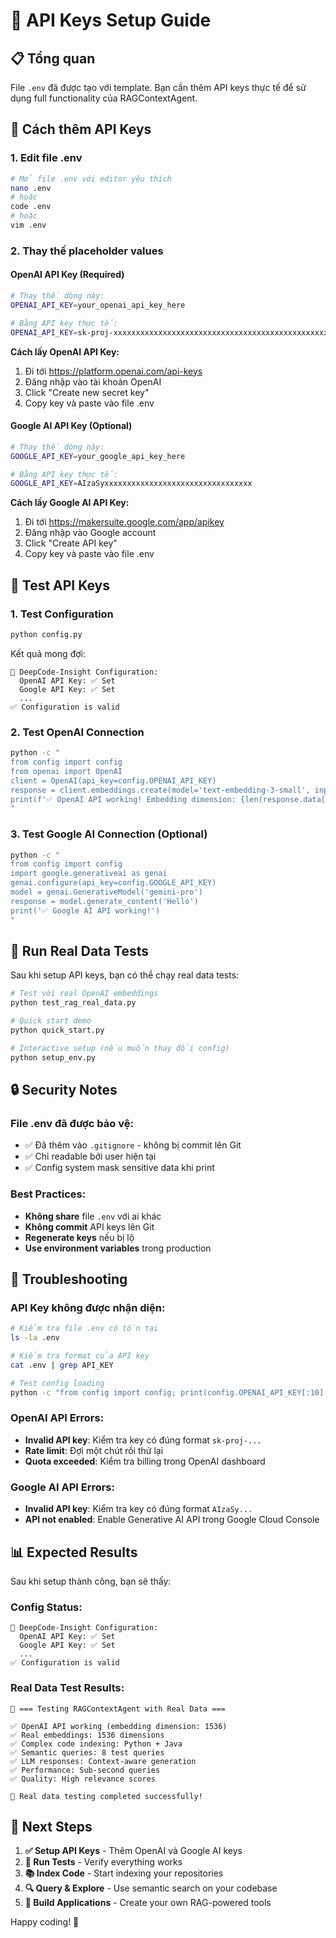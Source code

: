 # 🔑 API Keys Setup Guide

## 📋 Tổng quan

File `.env` đã được tạo với template. Bạn cần thêm API keys thực tế để sử dụng full functionality của RAGContextAgent.

## 🔧 Cách thêm API Keys

### 1. Edit file .env

```bash
# Mở file .env với editor yêu thích
nano .env
# hoặc
code .env
# hoặc
vim .env
```

### 2. Thay thế placeholder values

#### OpenAI API Key (Required)
```bash
# Thay thế dòng này:
OPENAI_API_KEY=your_openai_api_key_here

# Bằng API key thực tế:
OPENAI_API_KEY=sk-proj-xxxxxxxxxxxxxxxxxxxxxxxxxxxxxxxxxxxxxxxxxxxxxxxxxx
```

**Cách lấy OpenAI API Key:**
1. Đi tới https://platform.openai.com/api-keys
2. Đăng nhập vào tài khoản OpenAI
3. Click "Create new secret key"
4. Copy key và paste vào file .env

#### Google AI API Key (Optional)
```bash
# Thay thế dòng này:
GOOGLE_API_KEY=your_google_api_key_here

# Bằng API key thực tế:
GOOGLE_API_KEY=AIzaSyxxxxxxxxxxxxxxxxxxxxxxxxxxxxxxxxx
```

**Cách lấy Google AI API Key:**
1. Đi tới https://makersuite.google.com/app/apikey
2. Đăng nhập vào Google account
3. Click "Create API key"
4. Copy key và paste vào file .env

## 🧪 Test API Keys

### 1. Test Configuration
```bash
python config.py
```

Kết quả mong đợi:
```
🔧 DeepCode-Insight Configuration:
  OpenAI API Key: ✅ Set
  Google API Key: ✅ Set
  ...
✅ Configuration is valid
```

### 2. Test OpenAI Connection
```bash
python -c "
from config import config
from openai import OpenAI
client = OpenAI(api_key=config.OPENAI_API_KEY)
response = client.embeddings.create(model='text-embedding-3-small', input='test')
print(f'✅ OpenAI API working! Embedding dimension: {len(response.data[0].embedding)}')
"
```

### 3. Test Google AI Connection (Optional)
```bash
python -c "
from config import config
import google.generativeai as genai
genai.configure(api_key=config.GOOGLE_API_KEY)
model = genai.GenerativeModel('gemini-pro')
response = model.generate_content('Hello')
print('✅ Google AI API working!')
"
```

## 🚀 Run Real Data Tests

Sau khi setup API keys, bạn có thể chạy real data tests:

```bash
# Test với real OpenAI embeddings
python test_rag_real_data.py

# Quick start demo
python quick_start.py

# Interactive setup (nếu muốn thay đổi config)
python setup_env.py
```

## 🔒 Security Notes

### File .env đã được bảo vệ:
- ✅ Đã thêm vào `.gitignore` - không bị commit lên Git
- ✅ Chỉ readable bởi user hiện tại
- ✅ Config system mask sensitive data khi print

### Best Practices:
- **Không share** file `.env` với ai khác
- **Không commit** API keys lên Git
- **Regenerate keys** nếu bị lộ
- **Use environment variables** trong production

## 🐛 Troubleshooting

### API Key không được nhận diện:
```bash
# Kiểm tra file .env có tồn tại
ls -la .env

# Kiểm tra format của API key
cat .env | grep API_KEY

# Test config loading
python -c "from config import config; print(config.OPENAI_API_KEY[:10] + '...')"
```

### OpenAI API Errors:
- **Invalid API key**: Kiểm tra key có đúng format `sk-proj-...`
- **Rate limit**: Đợi một chút rồi thử lại
- **Quota exceeded**: Kiểm tra billing trong OpenAI dashboard

### Google AI API Errors:
- **Invalid API key**: Kiểm tra key có đúng format `AIzaSy...`
- **API not enabled**: Enable Generative AI API trong Google Cloud Console

## 📊 Expected Results

Sau khi setup thành công, bạn sẽ thấy:

### Config Status:
```
🔧 DeepCode-Insight Configuration:
  OpenAI API Key: ✅ Set
  Google API Key: ✅ Set
  ...
✅ Configuration is valid
```

### Real Data Test Results:
```
🧪 === Testing RAGContextAgent with Real Data ===

✅ OpenAI API working (embedding dimension: 1536)
✅ Real embeddings: 1536 dimensions
✅ Complex code indexing: Python + Java
✅ Semantic queries: 8 test queries
✅ LLM responses: Context-aware generation
✅ Performance: Sub-second queries
✅ Quality: High relevance scores

🎉 Real data testing completed successfully!
```

## 🎯 Next Steps

1. **✅ Setup API Keys** - Thêm OpenAI và Google AI keys
2. **🧪 Run Tests** - Verify everything works
3. **📚 Index Code** - Start indexing your repositories
4. **🔍 Query & Explore** - Use semantic search on your codebase
5. **🚀 Build Applications** - Create your own RAG-powered tools

Happy coding! 🎉 